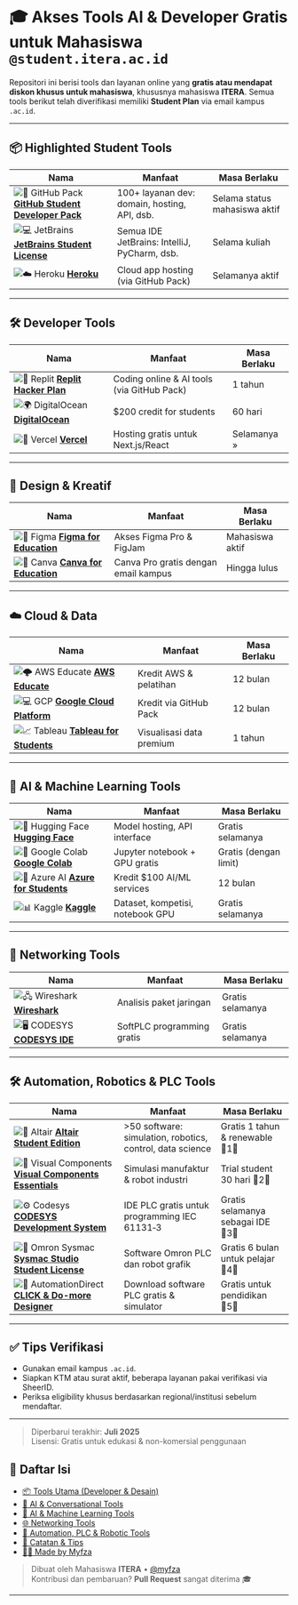 # 🎓 Akses Tools AI & Developer Gratis untuk Mahasiswa `@student.itera.ac.id`


Repositori ini berisi tools dan layanan online yang **gratis atau mendapat diskon khusus untuk mahasiswa**, khususnya mahasiswa **ITERA**. Semua tools berikut telah diverifikasi memiliki **Student Plan** via email kampus `.ac.id`.

---

## 📦 Highlighted Student Tools

| Nama | Manfaat | Masa Berlaku |
|------|---------|--------------|
| ![🐙 GitHub Pack](https://img.shields.io/badge/GitHub%20Pack-Developer%20Tools-blue) [**GitHub Student Developer Pack**](https://education.github.com/pack) | 100+ layanan dev: domain, hosting, API, dsb. | Selama status mahasiswa aktif |
| ![💻 JetBrains](https://img.shields.io/badge/JetBrains-IDEs%20Gratis-orange) [**JetBrains Student License**](https://www.jetbrains.com/community/education/#students) | Semua IDE JetBrains: IntelliJ, PyCharm, dsb. | Selama kuliah |
| ![☁️ Heroku](https://img.shields.io/badge/Heroku-Hosting%20Gratis-purple) [**Heroku**](https://www.heroku.com/) | Cloud app hosting (via GitHub Pack) | Selamanya aktif |

---

## 🛠 Developer Tools

| Nama | Manfaat | Masa Berlaku |
|------|---------|--------------|
| ![🧪 Replit](https://img.shields.io/badge/Replit-AI%20IDE%20Online-blueviolet) [**Replit Hacker Plan**](https://replit.com/) | Coding online & AI tools (via GitHub Pack) | 1 tahun |
| ![🌍 DigitalOcean](https://img.shields.io/badge/DigitalOcean-%24200%20Credit-blue) [**DigitalOcean**](https://www.digitalocean.com/education) | $200 credit for students | 60 hari |
| ![🚀 Vercel](https://img.shields.io/badge/Vercel-Frontend%20Hosting-black) [**Vercel**](https://vercel.com/) | Hosting gratis untuk Next.js/React | Selamanya »

---

## 🎨 Design & Kreatif

| Nama | Manfaat | Masa Berlaku |
|------|---------|--------------|
| ![🧠 Figma](https://img.shields.io/badge/Figma-Edu%20Pro%20Access-purple) [**Figma for Education**](https://education.figma.com/) | Akses Figma Pro & FigJam | Mahasiswa aktif |
| ![📐 Canva](https://img.shields.io/badge/Canva-Canva%20Pro%20Gratis-green) [**Canva for Education**](https://www.canva.com/education/) | Canva Pro gratis dengan email kampus | Hingga lulus |

---

## ☁️ Cloud & Data

| Nama | Manfaat | Masa Berlaku |
|------|---------|--------------|
| ![🌩 AWS Educate](https://img.shields.io/badge/AWS%20Educate-Cloud%20Credit-yellow) [**AWS Educate**](https://aws.amazon.com/education/awseducate/) | Kredit AWS & pelatihan | 12 bulan |
| ![💻 GCP](https://img.shields.io/badge/Google%20Cloud-%24300%20Credit-blue) [**Google Cloud Platform**](https://cloud.google.com/edu/students) | Kredit via GitHub Pack | 12 bulan |
| ![📈 Tableau](https://img.shields.io/badge/Tableau-Student%20Licence-orange) [**Tableau for Students**](https://www.tableau.com/academic/students) | Visualisasi data premium | 1 tahun |

---

## 🧠 AI & Machine Learning Tools

| Nama | Manfaat | Masa Berlaku |
|------|---------|--------------|
| ![🤖 Hugging Face](https://img.shields.io/badge/Hugging%20Face-AI%20Model%20Hosting-yellow) [**Hugging Face**](https://huggingface.co/) | Model hosting, API interface | Gratis selamanya |
| ![🧠 Google Colab](https://img.shields.io/badge/Google%20Colab-Free%20GPU%20Notebook-green) [**Google Colab**](https://colab.research.google.com/) | Jupyter notebook + GPU gratis | Gratis (dengan limit) |
| ![🔵 Azure AI](https://img.shields.io/badge/Azure%20for%20Students-%24100%20Credit-blue) [**Azure for Students**](https://azure.microsoft.com/en-us/free/students/) | Kredit $100 AI/ML services | 12 bulan |
| ![📊 Kaggle](https://img.shields.io/badge/Kaggle-Datasets%20%26%20Competitions-orange) [**Kaggle**](https://www.kaggle.com/) | Dataset, kompetisi, notebook GPU | Gratis selamanya |

---

## 📡 Networking Tools

| Nama | Manfaat | Masa Berlaku |
|------|---------|--------------|
| ![🖧 Wireshark](https://img.shields.io/badge/Wireshark-Network%20Analysis-green) [**Wireshark**](https://www.wireshark.org/) | Analisis paket jaringan | Gratis selamanya |
| ![🖥️ CODESYS](https://img.shields.io/badge/CODESYS-Free%20PLC%20IDE-goldenrod) [**CODESYS IDE**](https://www.codesys.com/) | SoftPLC programming gratis | Gratis selamanya |

---

## 🛠 Automation, Robotics & PLC Tools

| Nama | Manfaat | Masa Berlaku |
|------|---------|--------------|
| ![🤖 Altair](https://img.shields.io/badge/Altair%20Student-CAE%20%26%20Robotics-brown) [**Altair Student Edition**](https://web.altair.com/altair-student-edition) | >50 software: simulation, robotics, control, data science | Gratis 1 tahun & renewable 1 |
| ![🔧 Visual Components](https://img.shields.io/badge/Visual%20Components-3D%20Robot%20Simulation-blueviolet) [**Visual Components Essentials**](https://www.visualcomponents.com/companies/academia/) | Simulasi manufaktur & robot industri | Trial student 30 hari 2 |
| ![⚙️ Codesys](https://img.shields.io/badge/CODESYS-Free%20SoftPLC-goldenrod) [**CODESYS Development System**](https://www.codesys.com/) | IDE PLC gratis untuk programming IEC 61131‑3 | Gratis selamanya sebagai IDE 3 |
| ![📘 Omron Sysmac](https://img.shields.io/badge/Omron%20Sysmac-Student%20License-blue) [**Sysmac Studio Student License**](https://automation.omron.com/en/us/news/sysmac-studio-student-licensing-annoucement) | Software Omron PLC dan robot grafik | Gratis 6 bulan untuk pelajar 4 |
| ![📌 AutomationDirect](https://img.shields.io/badge/AutomationDirect-Free%20PLC%20Software-green) [**CLICK & Do-more Designer**](https://about.automationdirect.com/education/free_software.html) | Download software PLC gratis & simulator | Gratis untuk pendidikan 5 |

---


## ✅ Tips Verifikasi

- Gunakan email kampus `.ac.id`.
- Siapkan KTM atau surat aktif, beberapa layanan pakai verifikasi via SheerID.
- Periksa eligibility khusus berdasarkan regional/institusi sebelum mendaftar.

---

> Diperbarui terakhir: **Juli 2025**  
> Lisensi: Gratis untuk edukasi & non-komersial penggunaan

## 📑 Daftar Isi

- [📦 Tools Utama (Developer & Desain)](#-tools-utama-developer--desain)  
- [🧠 AI & Conversational Tools](#-ai--conversational-tools)  
- [🧠 AI & Machine Learning Tools](#-ai--machine-learning-tools)  
- [🌐 Networking Tools](#-networking-tools)  
- [🤖 Automation, PLC & Robotic Tools](#-automation-plc--robotic-tools)  
- [📌 Catatan & Tips](#-catatan--tips)  
- [👨‍💻 Made by Myfza](#-made-by-myfza)


> Dibuat oleh Mahasiswa **ITERA** • [@myfza](https://github.com/myfza)  
> Kontribusi dan pembaruan? **Pull Request** sangat diterima 🎓


---
